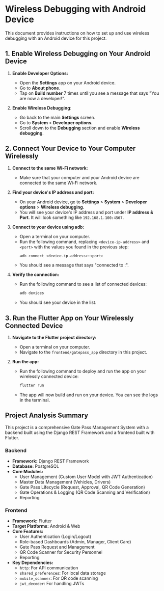 # Wireless Debugging with Android Device

This document provides instructions on how to set up and use wireless debugging with an Android device for this project.

## 1. Enable Wireless Debugging on Your Android Device

1.  **Enable Developer Options:**
    *   Open the **Settings** app on your Android device.
    *   Go to **About phone**.
    *   Tap on **Build number** 7 times until you see a message that says "You are now a developer!".

2.  **Enable Wireless Debugging:**
    *   Go back to the main **Settings** screen.
    *   Go to **System** > **Developer options**.
    *   Scroll down to the **Debugging** section and enable **Wireless debugging**.

## 2. Connect Your Device to Your Computer Wirelessly

1.  **Connect to the same Wi-Fi network:**
    *   Make sure that your computer and your Android device are connected to the same Wi-Fi network.

2.  **Find your device's IP address and port:**
    *   On your Android device, go to **Settings** > **System** > **Developer options** > **Wireless debugging**.
    *   You will see your device's IP address and port under **IP address & Port**. It will look something like `192.168.1.100:4567`.

3.  **Connect to your device using adb:**
    *   Open a terminal on your computer.
    *   Run the following command, replacing `<device-ip-address>` and `<port>` with the values you found in the previous step:
        ```bash
        adb connect <device-ip-address>:<port>
        ```
    *   You should see a message that says "connected to <device-ip-address>:<port>".

4.  **Verify the connection:**
    *   Run the following command to see a list of connected devices:
        ```bash
        adb devices
        ```
    *   You should see your device in the list.

## 3. Run the Flutter App on Your Wirelessly Connected Device

1.  **Navigate to the Flutter project directory:**
    *   Open a terminal on your computer.
    *   Navigate to the `frontend/gatepass_app` directory in this project.

2.  **Run the app:**
    *   Run the following command to deploy and run the app on your wirelessly connected device:
        ```bash
        flutter run
        ```
    *   The app will now build and run on your device. You can see the logs in the terminal.

## Project Analysis Summary

This project is a comprehensive Gate Pass Management System with a backend built using the Django REST Framework and a frontend built with Flutter.

### Backend

*   **Framework:** Django REST Framework
*   **Database:** PostgreSQL
*   **Core Modules:**
    *   User Management (Custom User Model with JWT Authentication)
    *   Master Data Management (Vehicles, Drivers)
    *   Gate Pass Lifecycle (Request, Approval, QR Code Generation)
    *   Gate Operations & Logging (QR Code Scanning and Verification)
    *   Reporting

### Frontend

*   **Framework:** Flutter
*   **Target Platforms:** Android & Web
*   **Core Features:**
    *   User Authentication (Login/Logout)
    *   Role-based Dashboards (Admin, Manager, Client Care)
    *   Gate Pass Request and Management
    *   QR Code Scanner for Security Personnel
    *   Reporting
*   **Key Dependencies:**
    *   `http`: For API communication
    *   `shared_preferences`: For local data storage
    *   `mobile_scanner`: For QR code scanning
    *   `jwt_decoder`: For handling JWTs
